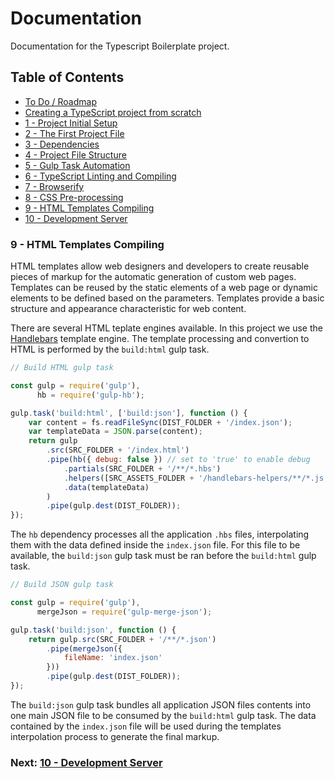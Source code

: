 # Documentation

Documentation for the Typescript Boilerplate project.


## Table of Contents

*  [To Do / Roadmap](index.md#roadmap)
*  [Creating a TypeScript project from scratch](index.md#creating-project)
*  [1 - Project Initial Setup](index.md#initial-setup)
*  [2 - The First Project File](index.md#first-file)
*  [3 - Dependencies](chapter2.html#dependencies)
*  [4 - Project File Structure](chapter3.html#file-structure)
*  [5 - Gulp Task Automation](chapter4.html#task-automation)
*  [6 - TypeScript Linting and Compiling](chapter5.html#typescript)
*  [7 - Browserify](chapter6.html#browserify)
*  [8 - CSS Pre-processing](chapter7.html#sass)
*  [9 - HTML Templates Compiling](#handlebars)
*  [10 - Development Server](chapter9.html#browser-sync)


### 9 - HTML Templates Compiling <a name="handlebars">

HTML templates allow web designers and developers to create reusable pieces of markup for the automatic generation
of custom web pages. Templates can be reused by the static elements of a web page or dynamic elements to be defined
based on the parameters. Templates provide a basic structure and appearance characteristic for web content.

There are several HTML teplate engines available. In this project we use the [Handlebars](https://handlebarsjs.com/)
template engine. The template processing and convertion to HTML is performed by the `build:html` gulp task.

```javascript
// Build HTML gulp task

const gulp = require('gulp'),
      hb = require('gulp-hb');

gulp.task('build:html', ['build:json'], function () {
    var content = fs.readFileSync(DIST_FOLDER + '/index.json');
    var templateData = JSON.parse(content);
    return gulp
        .src(SRC_FOLDER + '/index.html')
        .pipe(hb({ debug: false }) // set to 'true' to enable debug
            .partials(SRC_FOLDER + '/**/*.hbs')
            .helpers([SRC_ASSETS_FOLDER + '/handlebars-helpers/**/*.js'])
            .data(templateData)
        )
        .pipe(gulp.dest(DIST_FOLDER));
});
```

The `hb` dependency processes all the application `.hbs` files, interpolating them with the data defined inside the
`index.json` file. For this file to be available, the `build:json` gulp task must be ran before the `build:html` gulp
task.

```javascript
// Build JSON gulp task

const gulp = require('gulp'),
      mergeJson = require('gulp-merge-json');

gulp.task('build:json', function () {
    return gulp.src(SRC_FOLDER + '/**/*.json')
        .pipe(mergeJson({
            fileName: 'index.json'
        }))
        .pipe(gulp.dest(DIST_FOLDER));
});
```

The `build:json` gulp task bundles all application JSON files contents into one main JSON file to be consumed by the
`build:html` gulp task. The data contained by the `index.json` file will be used during the templates interpolation
process to generate the final markup.


### Next: [10 - Development Server](chapter9.html#browser-sync)
